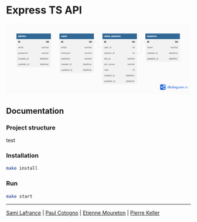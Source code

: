 # Express TS API

![alt text](diagram.png)

## Documentation

### Project structure

test

### Installation

```bash
make install
```

### Run

```bash
make start
```

---

[Sami Lafrance](https://www.samilafrance.com/) | [Paul Cotogno](https://paulcotogno.com/) | [Etienne Moureton](https://www.etiennemoureton.fr/) | [Pierre Keller](https://www.youtube.com/watch?v=dQw4w9WgXcQ)
